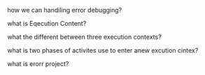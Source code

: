 how we can handiling error debugging?

what is Eqecution Content?

what the different between three execution contexts?

what is two phases of activites use to enter anew excution cintex?

what is erorr project?

